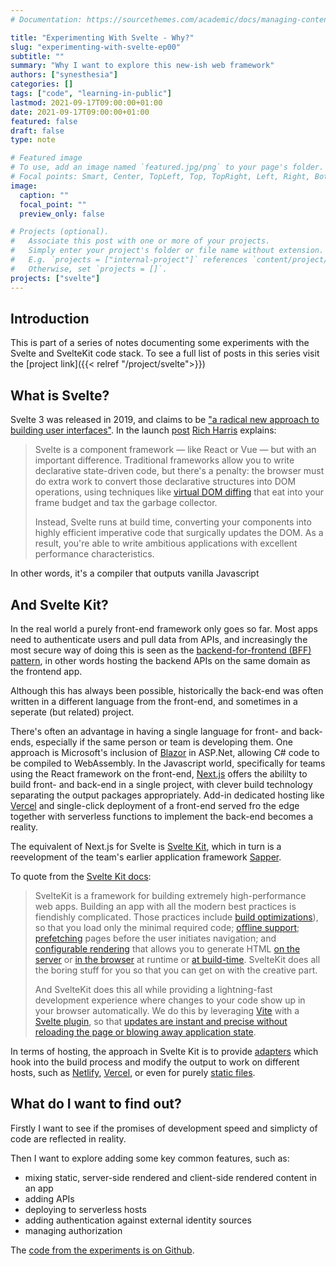 ```yaml
---
# Documentation: https://sourcethemes.com/academic/docs/managing-content/

title: "Experimenting With Svelte - Why?"
slug: "experimenting-with-svelte-ep00"
subtitle: ""
summary: "Why I want to explore this new-ish web framework"
authors: ["synesthesia"]
categories: []
tags: ["code", "learning-in-public"]
lastmod: 2021-09-17T09:00:00+01:00
date: 2021-09-17T09:00:00+01:00
featured: false
draft: false
type: note

# Featured image
# To use, add an image named `featured.jpg/png` to your page's folder.
# Focal points: Smart, Center, TopLeft, Top, TopRight, Left, Right, BottomLeft, Bottom, BottomRight.
image:
  caption: ""
  focal_point: ""
  preview_only: false

# Projects (optional).
#   Associate this post with one or more of your projects.
#   Simply enter your project's folder or file name without extension.
#   E.g. `projects = ["internal-project"]` references `content/project/deep-learning/index.md`.
#   Otherwise, set `projects = []`.
projects: ["svelte"]
---
```

## Introduction

This is part of a series of notes documenting some experiments with the Svelte and SvelteKit code stack. To see a full list of posts in this series visit the [project link]({{< relref "/project/svelte">}})

## What is Svelte?

Svelte 3 was released in 2019, and claims to be ["a radical new approach to building user interfaces"](https://svelte.dev/). In the launch [post](https://svelte.dev/blog/svelte-3-rethinking-reactivity) [Rich Harris](https://twitter.com/Rich_Harris) explains: 

>Svelte is a component framework — like React or Vue — but with an important difference. Traditional frameworks allow you to write declarative state-driven code, but there's a penalty: the browser must do extra work to convert those declarative structures into DOM operations, using techniques like [virtual DOM diffing](https://svelte.dev/blog/virtual-dom-is-pure-overhead) that eat into your frame budget and tax the garbage collector.
>
>Instead, Svelte runs at build time, converting your components into highly efficient imperative code that surgically updates the DOM. As a result, you're able to write ambitious applications with excellent performance characteristics.

In other words, it's a compiler that outputs vanilla Javascript

## And Svelte Kit?

In the real world a purely front-end framework only goes so far. Most apps need to authenticate users and pull data from APIs, and increasingly the most secure way of doing this is seen as the [backend-for-frontend (BFF) pattern](https://samnewman.io/patterns/architectural/bff/), in other words hosting the backend APIs on the same domain as the frontend app.

Although this has always been possible, historically the back-end was often written in a different language from the front-end, and sometimes in a seperate (but related) project.

There's often an advantage in having a single language for front- and back-ends, especially if the same person or team is developing them. One approach is Microsoft's inclusion of [Blazor](https://dotnet.microsoft.com/apps/aspnet/web-apps/blazor) in ASP.Net, allowing C# code to be compiled to WebAssembly. In the Javascript world, specifically for teams using the React framework on the front-end, [Next.js](https://nextjs.org/) offers the abililty to build front- and back-end  in a single project, with clever build technology separating the output packages appropriately. Add-in dedicated hosting like [Vercel](https://vercel.com/home) and single-click deployment of a front-end served fro the edge together with serverless functions to implement the back-end becomes a reality.

The equivalent of Next.js for Svelte is [Svelte Kit](https://kit.svelte.dev/docs), which in turn is a reevelopment of the team's earlier application framework [Sapper](https://sapper.svelte.dev/docs).

To quote from the [Svelte Kit docs](https://kit.svelte.dev/docs#introduction-what-is-sveltekit):

>SvelteKit is a framework for building extremely high-performance web apps. Building an app with all the modern best practices is fiendishly complicated. Those practices include [build optimizations](https://vitejs.dev/guide/features.html#build-optimizations)), so that you load only the minimal required code; [offline support](https://kit.svelte.dev/docs#service-workers); [prefetching](https://kit.svelte.dev/docs#anchor-options-sveltekit-prefetch) pages before the user initiates navigation; and [configurable rendering](https://kit.svelte.dev/docs#ssr-and-javascript) that allows you to generate HTML [on the server](https://kit.svelte.dev/docs#ssr-and-javascript-ssr) or [in the browser](https://kit.svelte.dev/docs#ssr-and-javascript-router) at runtime or [at build-time](https://kit.svelte.dev/docs#ssr-and-javascript-prerender). SvelteKit does all the boring stuff for you so that you can get on with the creative part.
>
>And SvelteKit does this all while providing a lightning-fast development experience where changes to your code show up in your browser automatically. We do this by leveraging [Vite](https://vitejs.dev/) with a [Svelte plugin](https://github.com/sveltejs/vite-plugin-svelte), so that [updates are instant and precise without reloading the page or blowing away application state](https://vitejs.dev/guide/features.html#hot-module-replacement).

In terms of hosting, the approach in Svelte Kit is to provide [adapters](https://kit.svelte.dev/docs#adapters) which hook into the build process and modify the output to work on different hosts, such as [Netlify](https://github.com/sveltejs/kit/tree/master/packages/adapter-netlify),  [Vercel](https://github.com/sveltejs/kit/tree/master/packages/adapter-vercel), or even for purely [static files](https://github.com/sveltejs/kit/tree/master/packages/adapter-static).

## What do I want to find out?

Firstly I want to see if the promises of development speed and simplicty of code are reflected in reality.

Then I want to explore adding some key common features, such as:

- mixing static, server-side rendered and client-side rendered content in an app
- adding APIs
- deploying to serverless hosts
- adding authentication against external identity sources
- managing authorization

The [code from the experiments is on Github](https://github.com/synesthesia/svelte-kit-experiments).
